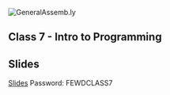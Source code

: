 ![GeneralAssemb.ly](https://github.com/generalassembly/ga-ruby-on-rails-for-devs/raw/master/images/ga.png "GeneralAssemb.ly")

## Class 7 - Intro to Programming

Slides
------

[Slides](http://bit.ly/fewd16-07)
Password: FEWDCLASS7